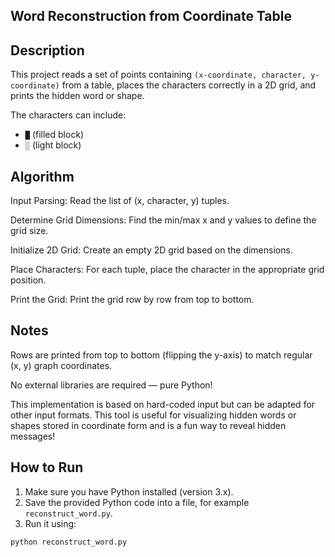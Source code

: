 
## Word Reconstruction from Coordinate Table

## Description
This project reads a set of points containing `(x-coordinate, character, y-coordinate)` from a table, places the characters correctly in a 2D grid, and prints the hidden word or shape.

The characters can include:
- `█` (filled block)
- `░` (light block)

## Algorithm
Input Parsing: Read the list of (x, character, y) tuples.

Determine Grid Dimensions: Find the min/max x and y values to define the grid size.

Initialize 2D Grid: Create an empty 2D grid based on the dimensions.

Place Characters: For each tuple, place the character in the appropriate grid position.

Print the Grid: Print the grid row by row from top to bottom.

## Notes
Rows are printed from top to bottom (flipping the y-axis) to match regular (x, y) graph coordinates.

No external libraries are required — pure Python!

This implementation is based on hard-coded input but can be adapted for other input formats.
This tool is useful for visualizing hidden words or shapes stored in coordinate form and is a fun way to reveal hidden messages!

## How to Run
1. Make sure you have Python installed (version 3.x).
2. Save the provided Python code into a file, for example `reconstruct_word.py`.
3. Run it using:

```bash
python reconstruct_word.py
